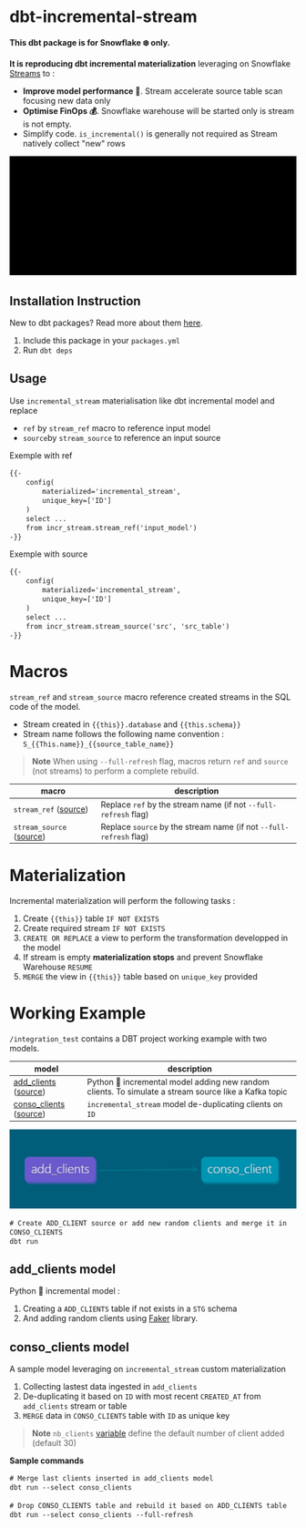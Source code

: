 # dbt-incremental-stream
**This dbt package is for Snowflake ❄️ only.**

**It is reproducing dbt incremental materialization** leveraging on Snowflake [Streams](https://docs.snowflake.com/en/user-guide/streams-intro) to :
* **Improve model performance 💨**. Stream accelerate source table scan focusing new data only 
* **Optimise FinOps 💰**. Snowflake warehouse will be started only is stream is not empty. 
* Simplify code. `is_incremental()` is generally not required as Stream natively collect "new" rows

![](readme/stream.gif)

## Installation Instruction
New to dbt packages? Read more about them [here](https://docs.getdbt.com/docs/building-a-dbt-project/package-management/).
1. Include this package in your `packages.yml` 
2. Run `dbt deps` 

## Usage
Use `incremental_stream` materialisation like dbt incremental model and replace 
* `ref` by `stream_ref` macro to reference input model
* `source`by `stream_source` to reference an input source

Exemple with ref
```
{{-
    config(
        materialized='incremental_stream',
        unique_key=['ID']
    )
    select ...
    from incr_stream.stream_ref('input_model')
-}}
```

Exemple with source
```
{{-
    config(
        materialized='incremental_stream',
        unique_key=['ID']
    )
    select ...
    from incr_stream.stream_source('src', 'src_table')
-}}
```

# Macros
`stream_ref` and `stream_source` macro reference created streams in the SQL code of the model. 
* Stream created in `{{this}}.database` and `{{this.schema}}`
* Stream name follows the following name convention : `S_{{This.name}}_{{source_table_name}}`

> **Note**
> When using `--full-refresh` flag, macros return `ref` and `source` (not streams) to perform a complete rebuild. 

| macro | description |
|-------|-------------|
| `stream_ref` ([source](macros/stream_source.sql)) | Replace `ref` by the stream name (if not `--full-refresh` flag) |
| `stream_source` ([source](macros/stream_source.sql)) | Replace `source` by the stream name (if not `--full-refresh` flag) |


# Materialization
Incremental materialization will perform the following tasks : 
1. Create `{{this}}` table `IF NOT EXISTS`
2. Create required stream `IF NOT EXISTS`
3. `CREATE OR REPLACE` a view to perform the transformation developped in the model 
4.  If stream is empty **materialization stops** and prevent Snowflake Warehouse `RESUME`  
5. `MERGE` the view in `{{this}}` table based on `unique_key` provided


# Working Example
`/integration_test` contains a DBT project working example with two models.

| model | description |
|-------|-------------|
| [add_clients](#add_clients-model) ([source](/integration_tests/models/stg/add_clients.py)) | Python 🐍 incremental model adding new random clients. To simulate a stream source like a Kafka topic |
| [conso_clients](#conso_clients-model) ([source](/integration_tests/models/dwh/conso_client.sql)) | `incremental_stream` model de-duplicating clients on `ID` |
![lineage](/readme/lineage.png)
```
# Create ADD_CLIENT source or add new random clients and merge it in CONSO_CLIENTS
dbt run
```

## add_clients model
Python 🐍 incremental model :
1. Creating a `ADD_CLIENTS` table if not exists in a `STG` schema 
2. And adding random clients using [Faker](https://faker.readthedocs.io/en/master/) library.

## conso_clients model
A sample model leveraging on `incremental_stream` custom materialization
1. Collecting lastest data ingested in `add_clients`
2. De-duplicating it based on `ID` with most recent `CREATED_AT` from `add_clients` stream or table
3. `MERGE` data in `CONSO_CLIENTS` table with `ID` as unique key 

>**Note** 
>`nb_clients` [variable](https://docs.getdbt.com/docs/using-variables) define the default number of client added (default 30)

**Sample commands** 
```
# Merge last clients inserted in add_clients model
dbt run --select conso_clients

# Drop CONSO_CLIENTS table and rebuild it based on ADD_CLIENTS table
dbt run --select conso_clients --full-refresh
```
